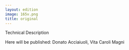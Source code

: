 ```yaml
---
layout: edition
image: 165v.png
title: original
---
```


Technical Description

Here will be published: Donato Acciaiuoli, Vita Caroli Magni